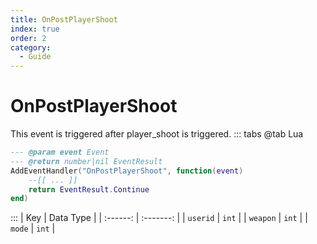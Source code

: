 ```yaml
---
title: OnPostPlayerShoot
index: true
order: 2
category:
  - Guide
---
```


# OnPostPlayerShoot
This event is triggered after player_shoot is triggered.
::: tabs
@tab Lua
```lua
--- @param event Event
--- @return number|nil EventResult
AddEventHandler("OnPostPlayerShoot", function(event)
    --[[ ... ]]
    return EventResult.Continue
end)
```

:::
|    Key   | Data Type |
| :------: | :-------: |
| `userid` |   `int`   |
| `weapon` |   `int`   |
|  `mode`  |   `int`   |